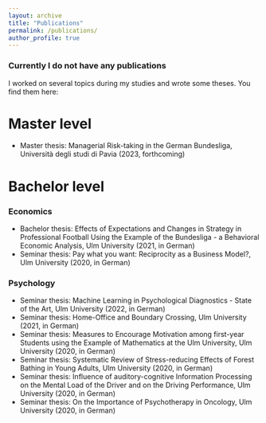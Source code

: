 ```yaml
---
layout: archive
title: "Publications"
permalink: /publications/
author_profile: true
---
```



<!---
{% if author.googlescholar %}
  You can also find my articles on <u><a href="{{author.googlescholar}}">my Google Scholar profile</a>.</u>
{% endif %}

{% include base_path %}

{% for post in site.publications reversed %}
  {% include archive-single.html %}
{% endfor %}
-->

### Currently I do not have any publications ###

I worked on several topics during my studies and wrote some theses. You find them here:

# Master level #
* Master thesis: Managerial Risk-taking in the German Bundesliga, Università degli studi di Pavia (2023, forthcoming)

# Bachelor level #

### Economics ###
* Bachelor thesis: Effects of Expectations and Changes in Strategy in Professional Football Using the Example of the Bundesliga - a Behavioral Economic Analysis, Ulm University (2021, in German)
* Seminar thesis: Pay what you want: Reciprocity as a Business Model?, Ulm University (2020, in German)


### Psychology ###
* Seminar thesis: Machine Learning in Psychological Diagnostics - State of the Art, Ulm University (2022, in German)
* Seminar thesis: Home-Office and Boundary Crossing, Ulm University (2021, in German)
* Seminar thesis: Measures to Encourage Motivation among first-year Students using the Example of Mathematics at the Ulm University, Ulm University (2020, in German)
* Seminar thesis: Systematic Review of Stress-reducing Effects of Forest Bathing in Young Adults, Ulm University (2020, in German)
* Seminar thesis: Influence of auditory-cognitive Information Processing on the Mental Load of the Driver and on the Driving Performance, Ulm University (2020, in German) 
* Seminar thesis: On the Importance of Psychotherapy in Oncology, Ulm University (2020, in German)
